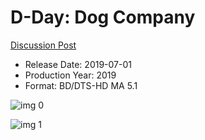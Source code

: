 # D-Day: Dog Company

[Discussion Post](https://www.avsforum.com/threads/bass-eq-for-filtered-movies.2995212/post-58322972)

* Release Date: 2019-07-01
* Production Year: 2019
* Format: BD/DTS-HD MA 5.1

![img 0](https://i.imgur.com/3p3jLJ1.jpg)

![img 1](https://i.imgur.com/9qyIgOu.jpg)

